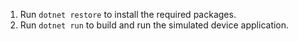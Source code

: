 1. Run `dotnet restore` to install the required packages.
2. Run `dotnet run` to build and run the simulated device application.
